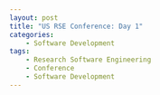 ```yaml
---
layout: post
title: "US RSE Conference: Day 1"
categories:
    - Software Development
tags:
    - Research Software Engineering
    - Conference
    - Software Development
---
```


